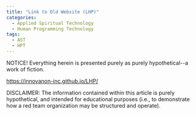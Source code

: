```yaml
---
title: "Link to Old Website (LHP)"
categories:
  - Applied Spiritual Technology
  - Human Programming Technology
tags:
  - AST
  - HPT
---
```


NOTICE! Everything herein is presented purely as purely hypothetical--a work of fiction.



https://innovanon-inc.github.io/LHP/


DISCLAIMER:
The information contained within this article is purely hypothetical,
and intended for educational purposes
(i.e., to demonstrate how a red team organization may be structured and operate).
